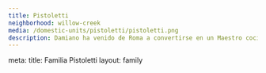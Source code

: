 ```yaml
---
title: Pistoletti
neighborhood: willow-creek
media: /domestic-units/pistoletti/pistoletti.png
description: Damiano ha venido de Roma a convertirse en un Maestro cocinero y Chef líder de su propio restaurante. Perfeccionita y apasionado, su llegada abarco todas las miradas de las habitantes de Willow Creek, incluso las casadas. Vive con Bako, su feliz perrito.
---
```


<route lang="yaml">
meta:
  title: Familia Pistoletti
  layout: family
</route>